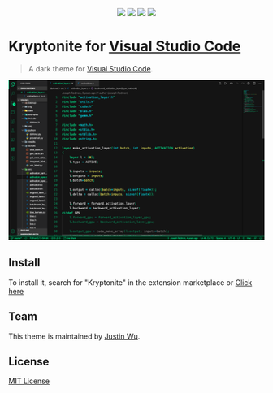 <p align="center">
<img src="https://img.shields.io/vscode-marketplace/v/void-jw.kryptonite.svg?style=for-the-badge"/>
<img src="https://img.shields.io/vscode-marketplace/d/void-jw.kryptonite.svg?style=for-the-badge"/>
<img src="https://img.shields.io/vscode-marketplace/r/void-jw.kryptonite.svg?style=for-the-badge"/>
<img src="https://img.shields.io/github/stars/void-jw/kryptonite.svg?style=for-the-badge&label=Stars"/>
</p>

# Kryptonite for [Visual Studio Code](http://code.visualstudio.com)

> A dark theme for [Visual Studio Code](http://code.visualstudio.com).

![screenshot](/preview.png?raw=true "screenshot")

## Install

To install it, search for "Kryptonite" in the extension marketplace or [Click here](https://marketplace.visualstudio.com/items?itemName=void-jw.Kryptonite)

## Team

This theme is maintained by [Justin Wu](https://github.com/void-jw).

## License

[MIT License](./LICENSE)
